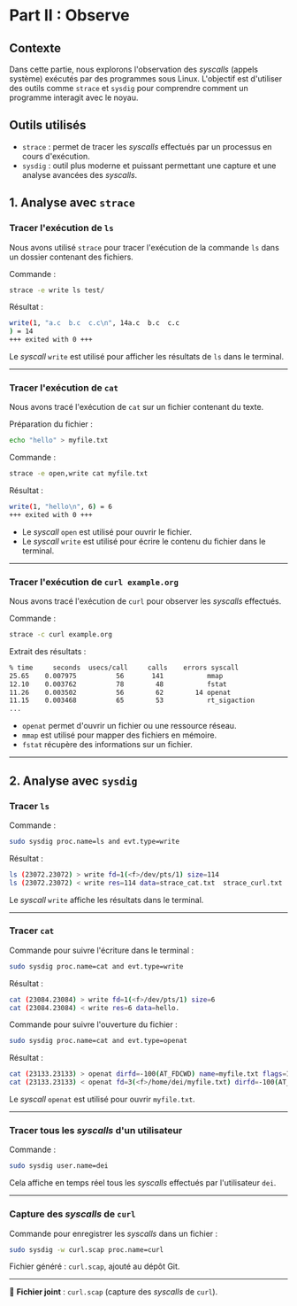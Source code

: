 # Part II : Observe

## Contexte

Dans cette partie, nous explorons l'observation des *syscalls* (appels système) exécutés par des programmes sous Linux. L'objectif est d'utiliser des outils comme `strace` et `sysdig` pour comprendre comment un programme interagit avec le noyau.

## Outils utilisés

- `strace` : permet de tracer les *syscalls* effectués par un processus en cours d'exécution.
- `sysdig` : outil plus moderne et puissant permettant une capture et une analyse avancées des *syscalls*.

## 1. Analyse avec `strace`

### Tracer l'exécution de `ls`

Nous avons utilisé `strace` pour tracer l'exécution de la commande `ls` dans un dossier contenant des fichiers.

Commande :
```bash
strace -e write ls test/
```

Résultat :
```bash
write(1, "a.c  b.c  c.c\n", 14a.c  b.c  c.c
) = 14
+++ exited with 0 +++
```

Le *syscall* `write` est utilisé pour afficher les résultats de `ls` dans le terminal.

---

### Tracer l'exécution de `cat`

Nous avons tracé l'exécution de `cat` sur un fichier contenant du texte.

Préparation du fichier :
```bash
echo "hello" > myfile.txt
```

Commande :
```bash
strace -e open,write cat myfile.txt
```

Résultat :
```bash
write(1, "hello\n", 6) = 6
+++ exited with 0 +++
```

- Le *syscall* `open` est utilisé pour ouvrir le fichier.
- Le *syscall* `write` est utilisé pour écrire le contenu du fichier dans le terminal.

---

### Tracer l'exécution de `curl example.org`

Nous avons tracé l'exécution de `curl` pour observer les *syscalls* effectués.

Commande :
```bash
strace -c curl example.org
```

Extrait des résultats :
```bash
% time     seconds  usecs/call     calls    errors syscall
25.65    0.007975          56       141           mmap
12.10    0.003762          78        48           fstat
11.26    0.003502          56        62        14 openat
11.15    0.003468          65        53           rt_sigaction
...
```

- `openat` permet d'ouvrir un fichier ou une ressource réseau.
- `mmap` est utilisé pour mapper des fichiers en mémoire.
- `fstat` récupère des informations sur un fichier.

---

## 2. Analyse avec `sysdig`

### Tracer `ls`

Commande :
```bash
sudo sysdig proc.name=ls and evt.type=write
```

Résultat :
```bash
ls (23072.23072) > write fd=1(<f>/dev/pts/1) size=114
ls (23072.23072) < write res=114 data=strace_cat.txt  strace_curl.txt  sysdig-0.39.0-x86_64.rpm
```

Le *syscall* `write` affiche les résultats dans le terminal.

---

### Tracer `cat`

Commande pour suivre l'écriture dans le terminal :
```bash
sudo sysdig proc.name=cat and evt.type=write
```

Résultat :
```bash
cat (23084.23084) > write fd=1(<f>/dev/pts/1) size=6
cat (23084.23084) < write res=6 data=hello.
```

Commande pour suivre l'ouverture du fichier :
```bash
sudo sysdig proc.name=cat and evt.type=openat
```

Résultat :
```bash
cat (23133.23133) > openat dirfd=-100(AT_FDCWD) name=myfile.txt flags=1(O_RDONLY) mode=0
cat (23133.23133) < openat fd=3(<f>/home/dei/myfile.txt) dirfd=-100(AT_FDCWD) name=myfile.txt flags=1(O_RDONLY) mode=0
```

Le *syscall* `openat` est utilisé pour ouvrir `myfile.txt`.

---

### Tracer tous les *syscalls* d'un utilisateur

Commande :
```bash
sudo sysdig user.name=dei
```

Cela affiche en temps réel tous les *syscalls* effectués par l'utilisateur `dei`.

---

### Capture des *syscalls* de `curl`

Commande pour enregistrer les *syscalls* dans un fichier :
```bash
sudo sysdig -w curl.scap proc.name=curl
```

Fichier généré : `curl.scap`, ajouté au dépôt Git.

--- 

📌 **Fichier joint** : `curl.scap` (capture des *syscalls* de `curl`).
